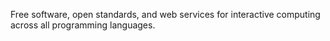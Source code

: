Free software, open standards, and web services for interactive computing across all programming languages.

